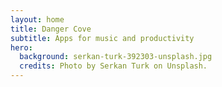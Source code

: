 ```yaml
---
layout: home
title: Danger Cove
subtitle: Apps for music and productivity
hero:
  background: serkan-turk-392303-unsplash.jpg
  credits: Photo by Serkan Turk on Unsplash.
---
```

